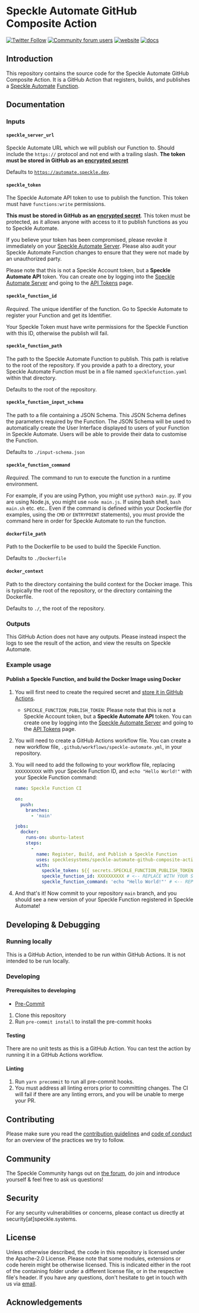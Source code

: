 # Speckle Automate GitHub Composite Action

[![Twitter Follow](https://img.shields.io/twitter/follow/SpeckleSystems?style=social)](https://twitter.com/SpeckleSystems) [![Community forum users](https://img.shields.io/discourse/users?server=https%3A%2F%2Fdiscourse.speckle.works&style=flat-square&logo=discourse&logoColor=white)](https://discourse.speckle.works) [![website](https://img.shields.io/badge/https://-speckle.systems-royalblue?style=flat-square)](https://speckle.systems) [![docs](https://img.shields.io/badge/docs-speckle.guide-orange?style=flat-square&logo=read-the-docs&logoColor=white)](https://speckle.guide/dev/)

## Introduction

This repository contains the source code for the Speckle Automate GitHub Composite Action. It is a GitHub Action that registers, builds, and publishes a [Speckle Automate](https://speckle.systems) [Function](https://speckle.guide).

## Documentation

### Inputs

#### `speckle_server_url`

Speckle Automate URL which we will publish our Function to. Should include the `https://` protocol and not end with a trailing slash. **The token must be stored in GitHub as an [encrypted secret](https://docs.github.com/en/actions/security-guides/encrypted-secrets)**

Defaults to [`https://automate.speckle.dev`](https://automate.speckle.dev). <!-- TODO update when we release production server -->

#### `speckle_token`

The Speckle Automate API token to use to publish the function. This token must have `functions:write` permissions.

**This must be stored in GitHub as an [encrypted secret](https://docs.github.com/en/actions/security-guides/encrypted-secrets)**. This token must be protected, as it allows anyone with access to it to publish functions as you to Speckle Automate.

If you believe your token has been compromised, please revoke it immediately on your [Speckle Automate Server](https://automate.speckle.dev/tokens). Please also audit your Speckle Automate Function changes to ensure that they were not made by an unauthorized party.

Please note that this is not a Speckle Account token, but a **Speckle Automate API** token. You can create one by logging into the [Speckle Automate Server](https://automate.speckle.dev) and going to the [API Tokens](https://automate.speckle.dev/tokens) page.

#### `speckle_function_id`

*Required.* The unique identifier of the function. Go to Speckle Automate to register your Function and get its Identifier.

Your Speckle Token must have write permissions for the Speckle Function with this ID, otherwise the publish will fail.

#### `speckle_function_path`

The path to the Speckle Automate Function to publish. This path is relative to the root of the repository. If you provide a path to a directory, your Speckle Automate Function must be in a file named `specklefunction.yaml` within that directory.

Defaults to the root of the repository.

#### `speckle_function_input_schema`

The path to a file containing a JSON Schema. This JSON Schema defines the parameters required by the Function. The JSON Schema will be used to automatically create the User Interface displayed to users of your Function in Speckle Automate. Users will be able to provide their data to customise the Function.

Defaults to `./input-schema.json`

#### `speckle_function_command`

*Required.* The command to run to execute the function in a runtime environment.

For example, if you are using Python, you might use `python3 main.py`. If you are using Node.js, you might use `node main.js`. If using bash shell, `bash main.sh` etc. etc..  Even if the command is defined within your Dockerfile (for examples, using the `CMD` or `ENTRYPOINT` statements), you must provide the command here in order for Speckle Automate to run the function.

#### `dockerfile_path`

Path to the Dockerfile to be used to build the Speckle Function.

Defaults to `./Dockerfile`

#### `docker_context`

Path to the directory containing the build context for the Docker image. This is typically the root of the repository, or the directory containing the Dockerfile.

Defaults to `./`, the root of the repository.

### Outputs

This GitHub Action does not have any outputs. Please instead inspect the logs to see the result of the action, and view the results on Speckle Automate.

### Example usage

#### Publish a Speckle Function, and build the Docker Image using Docker

1. You will first need to create the required secret and [store it in GitHub Actions](https://docs.github.com/en/actions/security-guides/encrypted-secrets#creating-encrypted-secrets-for-a-repository).
    - `SPECKLE_FUNCTION_PUBLISH_TOKEN`: Please note that this is not a Speckle Account token, but a **Speckle Automate API** token. You can create one by logging into the [Speckle Automate Server](https://automate.speckle.dev) and going to the [API Tokens](https://automate.speckle.dev/tokens) page.

1. You will need to create a GitHub Actions workflow file. You can create a new workflow file, `.github/workflows/speckle-automate.yml`, in your repository.

1. You will need to add the following to your workflow file, replacing `XXXXXXXXXX` with your Speckle Function ID, and `echo "Hello World!"` with your Speckle Function command:

    ```yaml
    name: Speckle Function CI

    on:
      push:
        branches:
          - 'main'

    jobs:
      docker:
        runs-on: ubuntu-latest
        steps:
          -
            name: Register, Build, and Publish a Speckle Function
            uses: specklesystems/speckle-automate-github-composite-action
            with:
              speckle_token: ${{ secrets.SPECKLE_FUNCTION_PUBLISH_TOKEN }}
              speckle_function_id: XXXXXXXXXX # <-- REPLACE WITH YOUR SPECKLE FUNCTION ID
              speckle_function_command: 'echo "Hello World!"' # <-- REPLACE WITH YOUR SPECKLE FUNCTION COMMAND
    ```

1. And that's it! Now commit to your repository `main` branch, and you should see a new version of your Speckle Function registered in Speckle Automate!

## Developing & Debugging

### Running locally

This is a GitHub Action, intended to be run within GitHub Actions. It is not intended to be run locally.

### Developing

#### Prerequisites to developing

- [Pre-Commit](https://pre-commit.com/#install)

1. Clone this repository
1. Run `pre-commit install` to install the pre-commit hooks

#### Testing

There are no unit tests as this is a GitHub Action. You can test the action by running it in a GitHub Actions workflow.

#### Linting

1. Run `yarn precommit` to run all pre-commit hooks.
1. You must address all linting errors prior to committing changes. The CI will fail if there are any linting errors, and you will be unable to merge your PR.

## Contributing

Please make sure you read the [contribution guidelines](.github/CONTRIBUTING.md) and [code of conduct](.github/CODE_OF_CONDUCT.md) for an overview of the practices we try to follow.

## Community

The Speckle Community hangs out on [the forum](https://discourse.speckle.works), do join and introduce yourself & feel free to ask us questions!

## Security

For any security vulnerabilities or concerns, please contact us directly at security[at]speckle.systems.

## License

Unless otherwise described, the code in this repository is licensed under the Apache-2.0 License. Please note that some modules, extensions or code herein might be otherwise licensed. This is indicated either in the root of the containing folder under a different license file, or in the respective file's header. If you have any questions, don't hesitate to get in touch with us via [email](mailto:hello@speckle.systems).

## Acknowledgements
